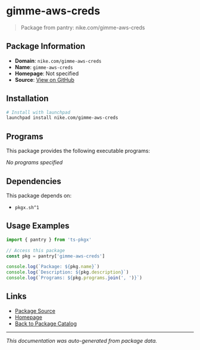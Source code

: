 # gimme-aws-creds

> Package from pantry: nike.com/gimme-aws-creds

## Package Information

- **Domain**: `nike.com/gimme-aws-creds`
- **Name**: `gimme-aws-creds`
- **Homepage**: Not specified
- **Source**: [View on GitHub](https://github.com/pkgxdev/pantry/tree/main/projects/nike.com/gimme-aws-creds/package.yml)

## Installation

```bash
# Install with launchpad
launchpad install nike.com/gimme-aws-creds
```

## Programs

This package provides the following executable programs:

*No programs specified*

## Dependencies

This package depends on:

- `pkgx.sh^1`

## Usage Examples

```typescript
import { pantry } from 'ts-pkgx'

// Access this package
const pkg = pantry['gimme-aws-creds']

console.log(`Package: ${pkg.name}`)
console.log(`Description: ${pkg.description}`)
console.log(`Programs: ${pkg.programs.join(', ')}`)
```

## Links

- [Package Source](https://github.com/pkgxdev/pantry/tree/main/projects/nike.com/gimme-aws-creds/package.yml)
- [Homepage](#)
- [Back to Package Catalog](../../../package-catalog.md)

---

*This documentation was auto-generated from package data.*
